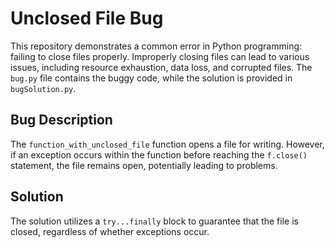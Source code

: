 # Unclosed File Bug
This repository demonstrates a common error in Python programming: failing to close files properly.  Improperly closing files can lead to various issues, including resource exhaustion, data loss, and corrupted files. The `bug.py` file contains the buggy code, while the solution is provided in `bugSolution.py`.

## Bug Description
The `function_with_unclosed_file` function opens a file for writing. However, if an exception occurs within the function before reaching the `f.close()` statement, the file remains open, potentially leading to problems.

## Solution
The solution utilizes a `try...finally` block to guarantee that the file is closed, regardless of whether exceptions occur.